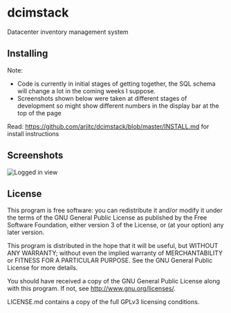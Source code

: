 # dcimstack
Datacenter inventory management system

## Installing

Note:
* Code is currently in initial stages of getting together, the SQL schema will change a lot in the coming weeks I suppose.
* Screenshots shown below were taken at different stages of development so might show different numbers in the display bar at the top of the page

Read: https://github.com/arjitc/dcimstack/blob/master/INSTALL.md for install instructions

## Screenshots
![Logged in view](http://i.imgur.com/zEB9CUQ.png)


## License

This program is free software: you can redistribute it and/or modify it under the terms of the GNU General Public License as published by the Free Software Foundation, either version 3 of the License, or (at your option) any later version.

This program is distributed in the hope that it will be useful, but WITHOUT ANY WARRANTY; without even the implied warranty of MERCHANTABILITY or FITNESS FOR A PARTICULAR PURPOSE. See the GNU General Public License for more details.

You should have received a copy of the GNU General Public License along with this program. If not, see http://www.gnu.org/licenses/.

LICENSE.md contains a copy of the full GPLv3 licensing conditions.
